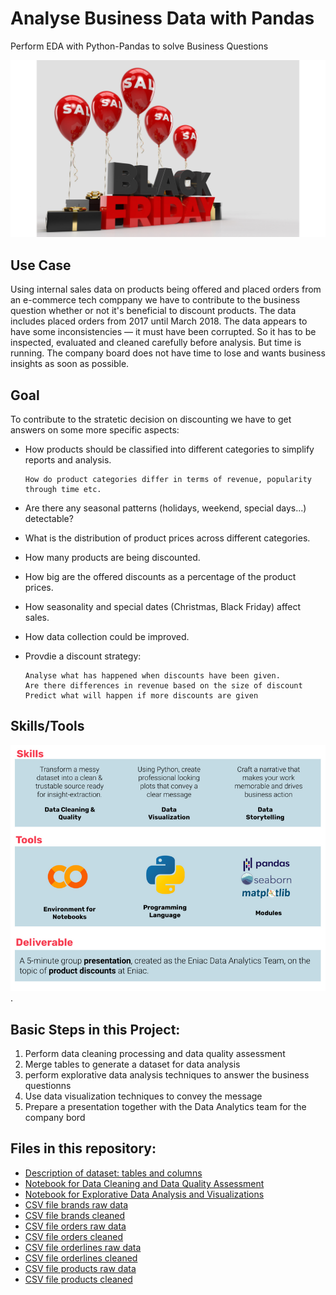 # Analyse Business Data with Pandas
Perform EDA with Python-Pandas to solve Business Questions

![](picture_project.png)

## Use Case
Using internal sales data on products being offered and placed orders from an e-commerce tech comppany we have to contribute to the business question whether or not it's beneficial to discount products. The data includes placed orders from 2017 until March 2018. 
The data appears to have some inconsistencies — it must have been corrupted. So it has to be inspected, evaluated and cleaned carefully before analysis. But time is running. The company board does not have time to lose and wants business insights as soon as possible.  

## Goal 
To contribute to the stratetic decision on discounting we have to get answers on some more specific aspects: 
- How products should be classified into different categories to simplify reports and analysis.
      
      How do product categories differ in terms of revenue, popularity through time etc. 
      
- Are there any seasonal patterns (holidays, weekend, special days...) detectable? 
- What is the distribution of product prices across different categories.
- How many products are being discounted.
- How big are the offered discounts as a percentage of the product prices.
- How seasonality and special dates (Christmas, Black Friday) affect sales.
- How data collection could be improved. 
- Provdie a discount strategy: 

      Analyse what has happened when discounts have been given.
      Are there differences in revenue based on the size of discount
      Predict what will happen if more discounts are given

## Skills/Tools

![](tools_skills.png "Tools, skills and steps for the project").


## Basic Steps in this Project: 
1. Perform data cleaning processing and data quality assessment
3. Merge tables to generate a dataset for data analysis
4. perform explorative data analysis techniques to answer the business questionns
5. Use data visualization techniques to convey the message
6. Prepare a presentation together with the Data Analytics team for the company bord


## Files in this repository: 
- [Description of dataset: tables and columns](../main/description_tables_columns.txt)
- [Notebook for Data Cleaning and Data Quality Assessment](../main/data-cleaning-and-merging.ipynb)      
- [Notebook for Explorative Data Analysis and Visualizations](../main/EDA_for_sales-data.ipynb)  
- [CSV file brands raw data](../main/brands.csv)  
- [CSV file brands cleaned](../main/brands_clean.csv)
- [CSV file orders raw data](../main/orders.csv)  
- [CSV file orders cleaned](../main/orders_clean.csv)
- [CSV file orderlines raw data](../main/orderlines.csv)  
- [CSV file orderlines cleaned](../main/orderlines_clean.csv)
- [CSV file products raw data](../main/products.csv)  
- [CSV file products cleaned](../main/products_clean.csv)

